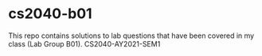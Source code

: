 # cs2040-b01
This repo contains solutions to lab questions that have been covered in my class (Lab Group B01). 
CS2040-AY2021-SEM1
